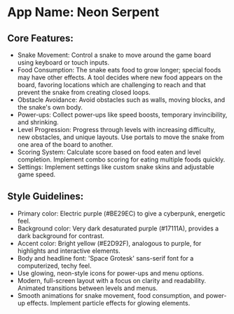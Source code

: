 # **App Name**: Neon Serpent

## Core Features:

- Snake Movement: Control a snake to move around the game board using keyboard or touch inputs.
- Food Consumption: The snake eats food to grow longer; special foods may have other effects. A tool decides where new food appears on the board, favoring locations which are challenging to reach and that prevent the snake from creating closed loops.
- Obstacle Avoidance: Avoid obstacles such as walls, moving blocks, and the snake's own body.
- Power-ups: Collect power-ups like speed boosts, temporary invincibility, and shrinking.
- Level Progression: Progress through levels with increasing difficulty, new obstacles, and unique layouts. Use portals to move the snake from one area of the board to another.
- Scoring System: Calculate score based on food eaten and level completion. Implement combo scoring for eating multiple foods quickly.
- Settings: Implement settings like custom snake skins and adjustable game speed.

## Style Guidelines:

- Primary color: Electric purple (#BE29EC) to give a cyberpunk, energetic feel.
- Background color: Very dark desaturated purple (#17111A), provides a dark background for contrast.
- Accent color: Bright yellow (#E2D92F), analogous to purple, for highlights and interactive elements.
- Body and headline font: 'Space Grotesk' sans-serif font for a computerized, techy feel.
- Use glowing, neon-style icons for power-ups and menu options.
- Modern, full-screen layout with a focus on clarity and readability. Animated transitions between levels and menus.
- Smooth animations for snake movement, food consumption, and power-up effects. Implement particle effects for glowing elements.